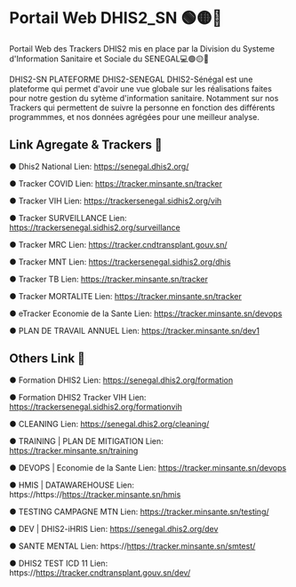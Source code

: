 # Portail Web DHIS2_SN 🟢🟡🔴

Portail Web des Trackers DHIS2 mis en place par la Division du Systeme d'Information Sanitaire et Sociale du SENEGAL💻🟢🟡🔴

DHIS2-SN
PLATEFORME DHIS2-SENEGAL
DHIS2-Sénégal est une plateforme qui permet d'avoir une vue globale sur les réalisations faites pour notre gestion du sytème d'information sanitaire. Notamment sur nos Trackers qui permettent de suivre la personne en fonction des différents programmmes, et nos données agrégées pour une meilleur analyse.


## Link Agregate & Trackers 🔗

● Dhis2 National
Lien: https://senegal.dhis2.org/

● Tracker COVID
Lien: https://tracker.minsante.sn/tracker

● Tracker VIH
Lien: https://trackersenegal.sidhis2.org/vih

● Tracker SURVEILLANCE
Lien: https://trackersenegal.sidhis2.org/surveillance

● Tracker MRC
Lien: https://tracker.cndtransplant.gouv.sn/

● Tracker MNT
Lien: https://trackersenegal.sidhis2.org/dhis

● Tracker TB
Lien: https://tracker.minsante.sn/tracker

● Tracker MORTALITE
Lien: https://tracker.minsante.sn/tracker

● eTracker Economie de la Sante
Lien: https://tracker.minsante.sn/devops

● PLAN DE TRAVAIL ANNUEL
Lien: https://tracker.minsante.sn/dev1

## Others Link 🔗

● Formation DHIS2
Lien: https://senegal.dhis2.org/formation

● Formation DHIS2 Tracker VIH
Lien: https://trackersenegal.sidhis2.org/formationvih

● CLEANING
Lien: https://senegal.dhis2.org/cleaning/

● TRAINING | PLAN DE MITIGATION
Lien: https://tracker.minsante.sn/training

● DEVOPS | Economie de la Sante
Lien: https://tracker.minsante.sn/devops

● HMIS | DATAWAREHOUSE
Lien: https://https://https://tracker.minsante.sn/hmis

● TESTING CAMPAGNE MTN
Lien: https://tracker.minsante.sn/testing/

● DEV | DHIS2-iHRIS
Lien: https://senegal.dhis2.org/dev

● SANTE MENTAL
Lien: https://https://tracker.minsante.sn/smtest/

● DHIS2 TEST ICD 11
Lien: https://https://tracker.cndtransplant.gouv.sn/dev/







